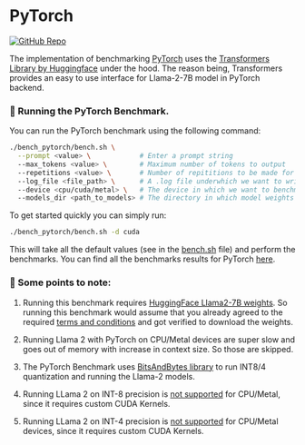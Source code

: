 # PyTorch

[![GitHub Repo](https://img.shields.io/badge/github-%23121011.svg?style=for-the-badge&logo=github&logoColor=white)](https://github.com/huggingface/transformers) &nbsp;

The implementation of benchmarking [PyTorch](https://github.com/pytorch/pytorch) uses the [Transformers Library by Huggingface](https://github.com/huggingface/transformers) under the hood. The reason being, Transformers provides an easy to use interface for Llama-2-7B model in PyTorch backend.


### 🚀 Running the PyTorch Benchmark.

You can run the PyTorch benchmark using the following command:

```bash
./bench_pytorch/bench.sh \
  --prompt <value> \            # Enter a prompt string
  --max_tokens <value> \        # Maximum number of tokens to output
  --repetitions <value> \       # Number of repititions to be made for the prompt.
  --log_file <file_path> \      # A .log file underwhich we want to write the results.
  --device <cpu/cuda/metal> \   # The device in which we want to benchmark.
  --models_dir <path_to_models> # The directory in which model weights are present
```

To get started quickly you can simply run:

```bash
./bench_pytorch/bench.sh -d cuda
```
This will take all the default values (see in the [bench.sh](/bench_pytorch/bench.sh) file) and perform the benchmarks. You can find all the benchmarks results for PyTorch [here](/docs/llama2.md).


### 👀 Some points to note:

1. Running this benchmark requires [HuggingFace Llama2-7B weights](https://huggingface.co/meta-llama/Llama-2-7b). So running this benchmark would assume that you already agreed to the required [terms and conditions](https://ai.meta.com/resources/models-and-libraries/llama-downloads/) and got verified to download the weights.

2. Running Llama 2 with PyTorch on CPU/Metal devices are super slow and goes out of memory with increase in context size. So those are skipped.

3. The PyTorch Benchmark uses [BitsAndBytes library](https://github.com/TimDettmers/bitsandbytes/tree/main) to run INT8/4 quantization and running the Llama-2 models.

4. Running LLama 2 on INT-8 precision is [not supported](https://github.com/TimDettmers/bitsandbytes/blob/1e642109dc7bb668c1e80f53ef80803d4ff11701/bitsandbytes/autograd/_functions.py#L225) for CPU/Metal, since it requires custom CUDA Kernels.

5. Running LLama 2 on INT-4 precision is [not supported](https://github.com/TimDettmers/bitsandbytes/blob/1e642109dc7bb668c1e80f53ef80803d4ff11701/bitsandbytes/autograd/_functions.py#L565) for CPU/Metal devices, since it requires custom CUDA Kernels.
